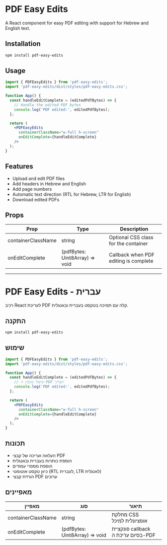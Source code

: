 # PDF Easy Edits

A React component for easy PDF editing with support for Hebrew and English text.

## Installation

```bash
npm install pdf-easy-edits
```

## Usage

```jsx
import { PDFEasyEdits } from 'pdf-easy-edits';
import 'pdf-easy-edits/dist/styles/pdf-easy-edits.css';

function App() {
  const handleEditComplete = (editedPdfBytes) => {
    // Handle the edited PDF bytes
    console.log('PDF edited:', editedPdfBytes);
  };

  return (
    <PDFEasyEdits 
      containerClassName="w-full h-screen" 
      onEditComplete={handleEditComplete}
    />
  );
}
```

## Features

- Upload and edit PDF files
- Add headers in Hebrew and English
- Add page numbers
- Automatic text direction (RTL for Hebrew, LTR for English)
- Download edited PDFs

## Props

| Prop | Type | Description |
|------|------|-------------|
| containerClassName | string | Optional CSS class for the container |
| onEditComplete | (pdfBytes: Uint8Array) => void | Callback when PDF editing is complete |

---

# PDF Easy Edits - עברית

רכיב React לעריכת PDF קלה עם תמיכה בטקסט בעברית ובאנגלית.

## התקנה

```bash
npm install pdf-easy-edits
```

## שימוש

```jsx
import { PDFEasyEdits } from 'pdf-easy-edits';
import 'pdf-easy-edits/dist/styles/pdf-easy-edits.css';

function App() {
  const handleEditComplete = (editedPdfBytes) => {
    // טיפול בקובץ ה-PDF הערוך
    console.log('PDF edited:', editedPdfBytes);
  };

  return (
    <PDFEasyEdits 
      containerClassName="w-full h-screen" 
      onEditComplete={handleEditComplete}
    />
  );
}
```

## תכונות

- העלאה ועריכה של קבצי PDF
- הוספת כותרות בעברית ובאנגלית
- הוספת מספרי עמודים
- כיוון טקסט אוטומטי (RTL לעברית, LTR לאנגלית)
- הורדת קבצי PDF ערוכים

## מאפיינים

| מאפיין | סוג | תיאור |
|--------|-----|--------|
| containerClassName | string | מחלקת CSS אופציונלית למיכל |
| onEditComplete | (pdfBytes: Uint8Array) => void | פונקציית callback בסיום עריכת ה-PDF | 